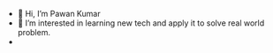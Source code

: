 - 👋 Hi, I’m Pawan Kumar
- 👀 I’m interested in learning new tech and apply it to solve real world problem.
-

